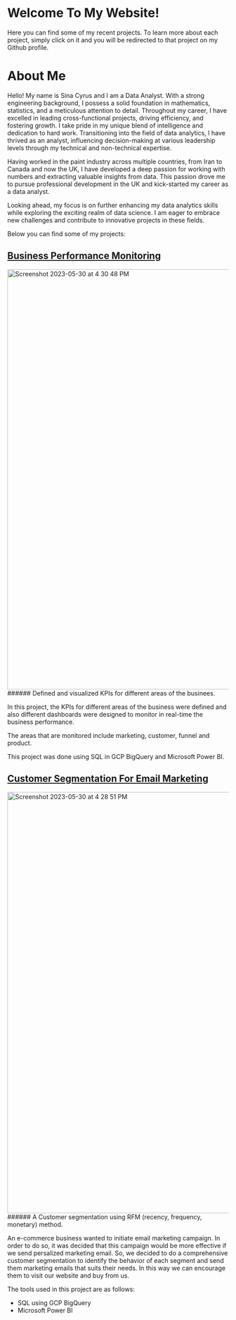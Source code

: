 # Welcome To My Website!

Here you can find some of my recent projects. To learn more about each project, simply click on it and you will be redirected to that project on my Github profile.

# About Me
Hello! My name is Sina Cyrus and I am a Data Analyst. With a strong engineering background, I possess a solid foundation in mathematics, statistics, and a meticulous attention to detail. Throughout my career, I have excelled in leading cross-functional projects, driving efficiency, and fostering growth. I take pride in my unique blend of intelligence and dedication to hard work. Transitioning into the field of data analytics, I have thrived as an analyst, influencing decision-making at various leadership levels through my technical and non-technical expertise.

Having worked in the paint industry across multiple countries, from Iran to Canada and now the UK, I have developed a deep passion for working with numbers and extracting valuable insights from data. This passion drove me to pursue professional development in the UK and kick-started my career as a data analyst.

Looking ahead, my focus is on further enhancing my data analytics skills while exploring the exciting realm of data science. I am eager to embrace new challenges and contribute to innovative projects in these fields.

Below you can find some of my projects:


## [Business Performance Monitoring](https://github.com/cyruss258/business-performance)
<img width="954" alt="Screenshot 2023-05-30 at 4 30 48 PM" src="https://github.com/cyruss258/cyruss258.github.io/assets/127425390/8e2952b7-88e2-46b2-a8ac-2899af6b449c">
###### Defined and visualized KPIs for different areas of the businees.

In this project, the KPIs for different areas of the business were defined and also different dashboards were designed to monitor in real-time the business performance.

The areas that are monitored include marketing, customer, funnel and product.

This project was done using SQL in GCP BigQuery and Microsoft Power BI.


## [Customer Segmentation For Email Marketing](https://github.com/cyruss258/customer-segmentation)
<img width="956" alt="Screenshot 2023-05-30 at 4 28 51 PM" src="https://github.com/cyruss258/cyruss258.github.io/assets/127425390/34090b78-bed3-4dad-94e7-6170ffa56e83">
###### A Customer segmentation using RFM (recency, frequency, monetary) method.

An e-commerce business wanted to initiate email marketing campaign. In order to do so, it was decided that this campaign would be more effective if we send persalized marketing email. So, we decided to do a comprehensive customer segmentation to identify the behavior of each segment and send them marketing emails that suits their needs. In this way we can encourage them to visit our website and buy from us.

The tools used in this project are as follows:

* SQL using GCP BigQuery
* Microsoft Power BI
